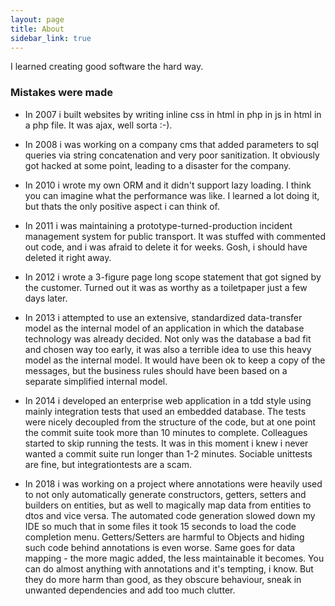 ```yaml
---
layout: page
title: About
sidebar_link: true
---
```


I learned creating good software the hard way. 

### Mistakes were made

* In 2007 i built websites by writing inline css in html in php in js in html in a php file. It was ajax, well sorta :-).

* In 2008 i was working on a company cms that added parameters to sql queries via string concatenation and very poor sanitization. It obviously got hacked at some point, leading to a disaster for the company.

* In 2010 i wrote my own ORM and it didn't support lazy loading. I think you can imagine what the performance was like. I learned a lot doing it, but thats the only positive aspect i can think of.

* In 2011 i was maintaining a prototype-turned-production incident management system for public transport. It was stuffed with commented out code, and i was afraid to delete it for weeks. Gosh, i should have deleted it right away.

* In 2012 i wrote a 3-figure page long scope statement that got signed by the customer. Turned out it was as worthy as a toiletpaper just a few days later.

* In 2013 i attempted to use an extensive, standardized data-transfer model as the internal model of an application in which the database technology was already decided. Not only was the database a bad fit and chosen way too early, it was also a terrible idea to use this heavy model as the internal model. It would have been ok to keep a copy of the messages, but the business rules should have been based on a separate simplified internal model. 

* In 2014 i developed an enterprise web application in a tdd style using mainly integration tests that used an embedded database. The tests were nicely decoupled from the structure of the code, but at one point the commit suite took more than 10 minutes to complete. Colleagues started to skip running the tests. It was in this moment i knew i never wanted a commit suite run longer than 1-2 minutes. Sociable unittests are fine, but integrationtests are a scam.

* In 2018 i was working on a project where annotations were heavily used to not only automatically generate constructors, getters, setters and builders on entities, but as well to magically map data from entities to dtos and vice versa. The automated code generation slowed down my IDE so much that in some files it took 15 seconds to load the code completion menu. Getters/Setters are harmful to Objects and hiding such code behind annotations is even worse. Same goes for data mapping - the more magic added, the less maintainable it becomes. You can do almost anything with annotations and it's tempting, i know. But they do more harm than good, as they obscure behaviour, sneak in unwanted dependencies and add too much clutter. 